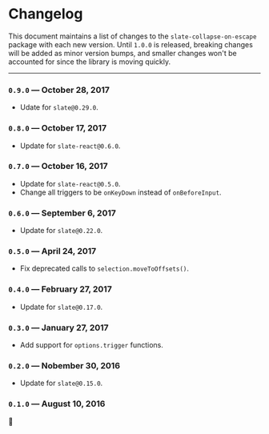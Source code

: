 
# Changelog

This document maintains a list of changes to the `slate-collapse-on-escape` package with each new version. Until `1.0.0` is released, breaking changes will be added as minor version bumps, and smaller changes won't be accounted for since the library is moving quickly.


---


### `0.9.0` — October 28, 2017

- Udate for `slate@0.29.0`.

### `0.8.0` — October 17, 2017

- Update for `slate-react@0.6.0`.

### `0.7.0` — October 16, 2017

- Update for `slate-react@0.5.0`.
- Change all triggers to be `onKeyDown` instead of `onBeforeInput`.

### `0.6.0` — September 6, 2017

- Update for `slate@0.22.0`.

### `0.5.0` — April 24, 2017

- Fix deprecated calls to `selection.moveToOffsets()`.

### `0.4.0` — February 27, 2017

- Update for `slate@0.17.0`.

### `0.3.0` — January 27, 2017

- Add support for `options.trigger` functions.

### `0.2.0` — Nobember 30, 2016

- Update for `slate@0.15.0`.

### `0.1.0` — August 10, 2016

:tada:

